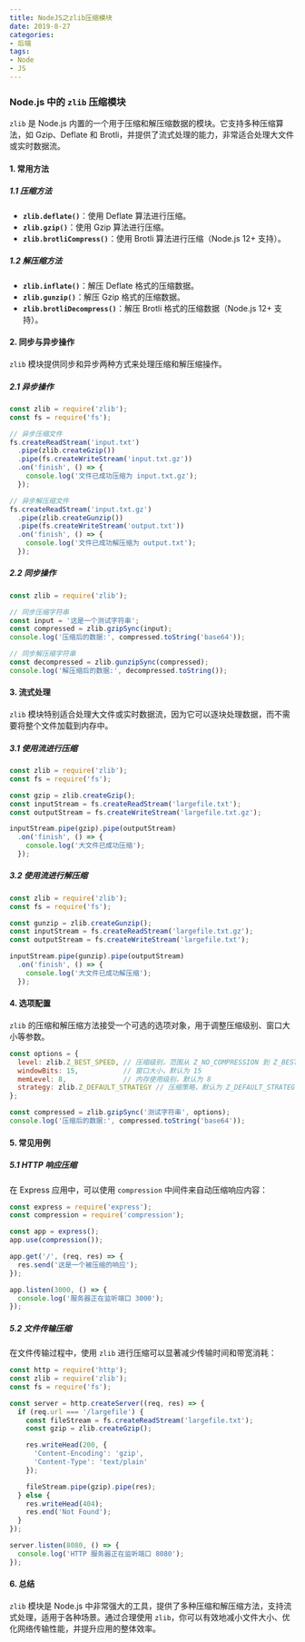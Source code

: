 ```yaml
---
title: NodeJS之zlib压缩模块
date: 2019-8-27
categories: 
- 后端
tags: 
- Node
- JS
---
```


### Node.js 中的 `zlib` 压缩模块

`zlib` 是 Node.js 内置的一个用于压缩和解压缩数据的模块。它支持多种压缩算法，如 Gzip、Deflate 和 Brotli，并提供了流式处理的能力，非常适合处理大文件或实时数据流。

#### 1. **常用方法**

##### 1.1 压缩方法
- **`zlib.deflate()`**：使用 Deflate 算法进行压缩。
- **`zlib.gzip()`**：使用 Gzip 算法进行压缩。
- **`zlib.brotliCompress()`**：使用 Brotli 算法进行压缩（Node.js 12+ 支持）。

##### 1.2 解压缩方法
- **`zlib.inflate()`**：解压 Deflate 格式的压缩数据。
- **`zlib.gunzip()`**：解压 Gzip 格式的压缩数据。
- **`zlib.brotliDecompress()`**：解压 Brotli 格式的压缩数据（Node.js 12+ 支持）。

#### 2. **同步与异步操作**

`zlib` 模块提供同步和异步两种方式来处理压缩和解压缩操作。

##### 2.1 异步操作
```javascript
const zlib = require('zlib');
const fs = require('fs');

// 异步压缩文件
fs.createReadStream('input.txt')
  .pipe(zlib.createGzip())
  .pipe(fs.createWriteStream('input.txt.gz'))
  .on('finish', () => {
    console.log('文件已成功压缩为 input.txt.gz');
  });

// 异步解压缩文件
fs.createReadStream('input.txt.gz')
  .pipe(zlib.createGunzip())
  .pipe(fs.createWriteStream('output.txt'))
  .on('finish', () => {
    console.log('文件已成功解压缩为 output.txt');
  });
```


##### 2.2 同步操作
```javascript
const zlib = require('zlib');

// 同步压缩字符串
const input = '这是一个测试字符串';
const compressed = zlib.gzipSync(input);
console.log('压缩后的数据:', compressed.toString('base64'));

// 同步解压缩字符串
const decompressed = zlib.gunzipSync(compressed);
console.log('解压缩后的数据:', decompressed.toString());
```


#### 3. **流式处理**

`zlib` 模块特别适合处理大文件或实时数据流，因为它可以逐块处理数据，而不需要将整个文件加载到内存中。

##### 3.1 使用流进行压缩
```javascript
const zlib = require('zlib');
const fs = require('fs');

const gzip = zlib.createGzip();
const inputStream = fs.createReadStream('largefile.txt');
const outputStream = fs.createWriteStream('largefile.txt.gz');

inputStream.pipe(gzip).pipe(outputStream)
  .on('finish', () => {
    console.log('大文件已成功压缩');
  });
```


##### 3.2 使用流进行解压缩
```javascript
const zlib = require('zlib');
const fs = require('fs');

const gunzip = zlib.createGunzip();
const inputStream = fs.createReadStream('largefile.txt.gz');
const outputStream = fs.createWriteStream('largefile.txt');

inputStream.pipe(gunzip).pipe(outputStream)
  .on('finish', () => {
    console.log('大文件已成功解压缩');
  });
```


#### 4. **选项配置**

`zlib` 的压缩和解压缩方法接受一个可选的选项对象，用于调整压缩级别、窗口大小等参数。

```javascript
const options = {
  level: zlib.Z_BEST_SPEED, // 压缩级别，范围从 Z_NO_COMPRESSION 到 Z_BEST_COMPRESSION
  windowBits: 15,           // 窗口大小，默认为 15
  memLevel: 8,              // 内存使用级别，默认为 8
  strategy: zlib.Z_DEFAULT_STRATEGY // 压缩策略，默认为 Z_DEFAULT_STRATEGY
};

const compressed = zlib.gzipSync('测试字符串', options);
console.log('压缩后的数据:', compressed.toString('base64'));
```


#### 5. **常见用例**

##### 5.1 HTTP 响应压缩
在 Express 应用中，可以使用 `compression` 中间件来自动压缩响应内容：

```javascript
const express = require('express');
const compression = require('compression');

const app = express();
app.use(compression());

app.get('/', (req, res) => {
  res.send('这是一个被压缩的响应');
});

app.listen(3000, () => {
  console.log('服务器正在监听端口 3000');
});
```


##### 5.2 文件传输压缩
在文件传输过程中，使用 `zlib` 进行压缩可以显著减少传输时间和带宽消耗：

```javascript
const http = require('http');
const zlib = require('zlib');
const fs = require('fs');

const server = http.createServer((req, res) => {
  if (req.url === '/largefile') {
    const fileStream = fs.createReadStream('largefile.txt');
    const gzip = zlib.createGzip();

    res.writeHead(200, {
      'Content-Encoding': 'gzip',
      'Content-Type': 'text/plain'
    });

    fileStream.pipe(gzip).pipe(res);
  } else {
    res.writeHead(404);
    res.end('Not Found');
  }
});

server.listen(8080, () => {
  console.log('HTTP 服务器正在监听端口 8080');
});
```


#### 6. **总结**

`zlib` 模块是 Node.js 中非常强大的工具，提供了多种压缩和解压缩方法，支持流式处理，适用于各种场景。通过合理使用 `zlib`，你可以有效地减小文件大小、优化网络传输性能，并提升应用的整体效率。
